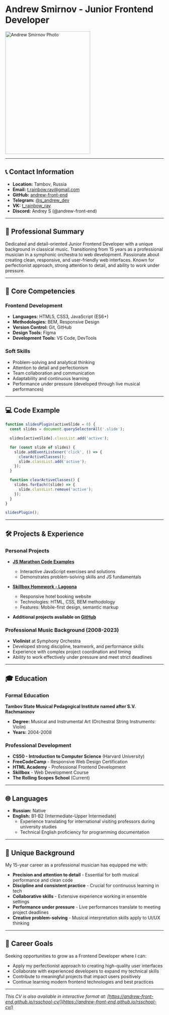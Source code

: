 # Andrew Smirnov - Junior Frontend Developer

<img src="https://github.com/andrew-front-end/rsschool-cv_2024/blob/rsschool-cv-html/assets/img/cv_avatar.jpg" width="270" height="388" alt="Andrew Smirnov Photo"/>

---

## 📞 Contact Information
- **Location:** Tambov, Russia
- **Email:** [t.rainbow.ray@gmail.com](mailto:t.rainbow.ray@gmail.com)
- **GitHub:** [andrew-front-end](https://github.com/andrew-front-end)
- **Telegram:** [@s_andrew_dev](https://t.me/s_andrew_dev)
- **VK:** [t_rainbow_ray](https://vk.com/t_rainbow_ray)
- **Discord:** Andrey S (@andrew-front-end)

---

## 🎯 Professional Summary
Dedicated and detail-oriented Junior Frontend Developer with a unique background in classical music. Transitioning from 15 years as a professional musician in a symphonic orchestra to web development. Passionate about creating clean, responsive, and user-friendly web interfaces. Known for perfectionist approach, strong attention to detail, and ability to work under pressure.

---

## 💼 Core Competencies
### Frontend Development
- **Languages:** HTML5, CSS3, JavaScript (ES6+)
- **Methodologies:** BEM, Responsive Design
- **Version Control:** Git, GitHub
- **Design Tools:** Figma
- **Development Tools:** VS Code, DevTools

### Soft Skills
- Problem-solving and analytical thinking
- Attention to detail and perfectionism
- Team collaboration and communication
- Adaptability and continuous learning
- Performance under pressure (developed through live musical performances)

---

## 💻 Code Example
```javascript
function slidesPlugin(activeSlide = 0) {
  const slides = document.querySelectorAll('.slide');

  slides[activeSlide].classList.add('active');

  for (const slide of slides) {
    slide.addEventListener('click', () => {
      clearActiveClasses();
      slide.classList.add('active');
    });
  }

  function clearActiveClasses() {
    slides.forEach((slide) => {
      slide.classList.remove('active');
    });
  }
}

slidesPlugin();
```

---

## 🛠️ Projects & Experience
### Personal Projects
- **[JS Marathon Code Examples](https://github.com/andrew-front-end/JS-maraphone)**
  - Interactive JavaScript exercises and solutions
  - Demonstrates problem-solving skills and JS fundamentals

- **[Skillbox Homework - Lagoona](https://github.com/andrew-front-end/skillbox-lagoona)**
  - Responsive hotel booking website
  - Technologies: HTML, CSS, BEM methodology
  - Features: Mobile-first design, semantic markup

- **Additional projects available on [GitHub](https://github.com/andrew-front-end)**

### Professional Music Background (2008-2023)
- **Violinist** at Symphony Orchestra
- Developed strong discipline, teamwork, and performance skills
- Experience with complex project coordination and timing
- Ability to work effectively under pressure and meet strict deadlines

---

## 🎓 Education
### Formal Education
**Tambov State Musical Pedagogical Institute named after S.V. Rachmaninov**
- **Degree:** Musical and Instrumental Art (Orchestral String Instruments: Violin)
- **Years:** 2004-2008

### Professional Development
- **CS50 - Introduction to Computer Science** (Harvard University)
- **FreeCodeCamp** - Responsive Web Design Certification
- **HTML Academy** - Professional Frontend Development
- **Skillbox** - Web Development Course
- **The Rolling Scopes School** (Current)

---

## 🌐 Languages
- **Russian:** Native
- **English:** B1-B2 (Intermediate-Upper Intermediate)
  - Experience translating for international visiting professors during university studies
  - Technical English proficiency for programming documentation

---

## 🎵 Unique Background
My 15-year career as a professional musician has equipped me with:
- **Precision and attention to detail** - Essential for both musical performance and clean code
- **Discipline and consistent practice** - Crucial for continuous learning in tech
- **Collaborative skills** - Extensive experience working in ensemble settings
- **Performance under pressure** - Live performances translate to meeting project deadlines
- **Creative problem-solving** - Musical interpretation skills apply to UI/UX thinking

---

## 🚀 Career Goals
Seeking opportunities to grow as a Frontend Developer where I can:
- Apply my perfectionist approach to creating high-quality user interfaces
- Collaborate with experienced developers to expand my technical skills
- Contribute to meaningful projects that impact users positively
- Continue learning modern frontend technologies and best practices

---

*This CV is also available in interactive format at: [https://andrew-front-end.github.io/rsschool-cv/](https://andrew-front-end.github.io/rsschool-cv/)*
